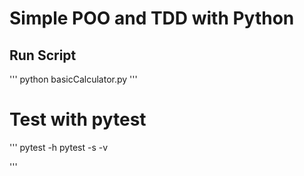 # Simple  POO and TDD with  Python


## Run Script
'''
python  basicCalculator.py
'''

#  Test with  pytest
'''
pytest  -h
pytest -s -v

'''

